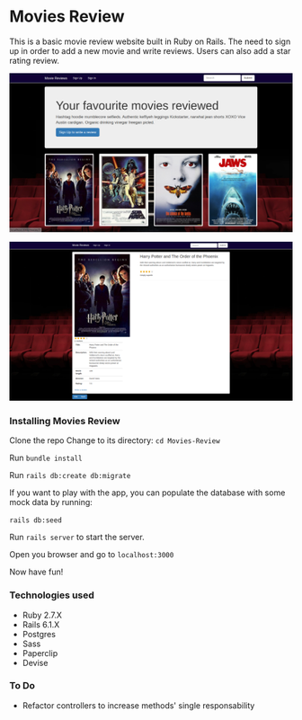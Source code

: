 # Movies Review

This is a basic movie review website built in Ruby on Rails. The need to sign up in order to add a new movie and write reviews. Users can also add a star rating review.

![Index Screenshot](./app/assets/images/index_screenshot.png)

![Movie Review Screenshot](./app/assets/images/movie_review_screenshot.png)

### Installing Movies Review

Clone the repo
Change to its directory:
```cd Movies-Review```

Run ```bundle install```

Run ```rails db:create db:migrate```

If you want to play with the app, you can populate the database with some mock data by running:

```rails db:seed```

Run ```rails server``` to start the server.

Open you browser and go to ```localhost:3000```

Now have fun!


### Technologies used

* Ruby 2.7.X
* Rails 6.1.X
* Postgres
* Sass
* Paperclip
* Devise


### To Do

* Refactor controllers to increase methods' single responsability